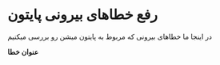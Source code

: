 
# رفع خطاهای بیرونی پایتون

در اینجا ما خطاهای بیرونی که مربوط به پایتون میشن رو بررسی میکنیم

__عنوان خطا__
